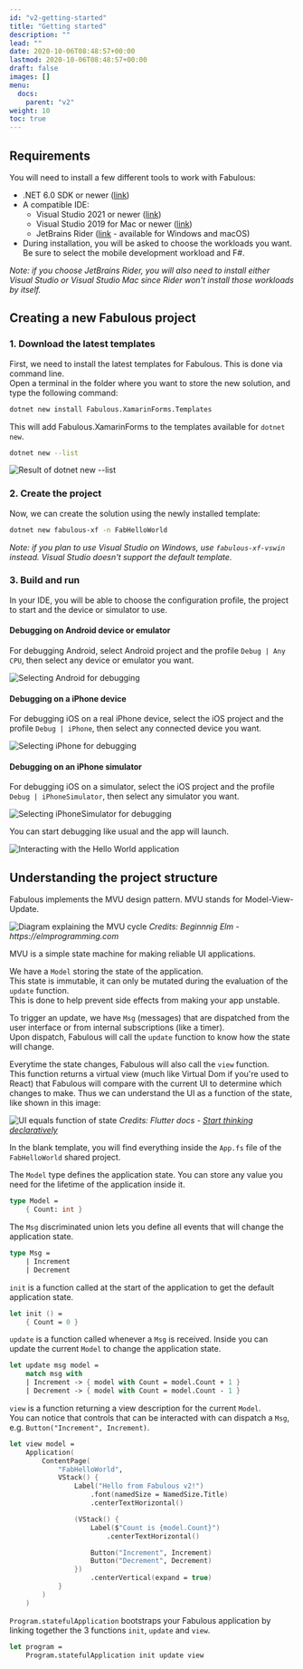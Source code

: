 ```yaml
---
id: "v2-getting-started"
title: "Getting started"
description: ""
lead: ""
date: 2020-10-06T08:48:57+00:00
lastmod: 2020-10-06T08:48:57+00:00
draft: false
images: []
menu:
  docs:
    parent: "v2"
weight: 10
toc: true
---
```


## Requirements

You will need to install a few different tools to work with Fabulous:

- .NET 6.0 SDK or newer ([link](https://dotnet.microsoft.com/))
- A compatible IDE:
  - Visual Studio 2021 or newer ([link](https://visualstudio.microsoft.com/vs/))
  - Visual Studio 2019 for Mac or newer ([link](https://visualstudio.microsoft.com/vs/mac/))
  - JetBrains Rider ([link](https://www.jetbrains.com/rider/) - available for Windows and macOS)  
- During installation, you will be asked to choose the workloads you want. Be sure to select the mobile development workload and F#.

_Note: if you choose JetBrains Rider, you will also need to install either Visual Studio or Visual Studio Mac since Rider won't install those workloads by itself._

## Creating a new Fabulous project

### 1. Download the latest templates

First, we need to install the latest templates for Fabulous. This is done via command line.  
Open a terminal in the folder where you want to store the new solution, and type the following command:

```sh
dotnet new install Fabulous.XamarinForms.Templates
```

This will add Fabulous.XamarinForms to the templates available for `dotnet new`.

```sh
dotnet new --list
```

![Result of dotnet new --list](dotnet-new-list.png)

### 2. Create the project

Now, we can create the solution using the newly installed template:

```sh
dotnet new fabulous-xf -n FabHelloWorld
```

_Note: if you plan to use Visual Studio on Windows, use `fabulous-xf-vswin` instead. Visual Studio doesn't support the default template._

### 3. Build and run

In your IDE, you will be able to choose the configuration profile, the project to start and the device or simulator to use.

#### Debugging on Android device or emulator

For debugging Android, select Android project and the profile `Debug | Any CPU`, then select any device or emulator you want.

![Selecting Android for debugging](android-debug.png)

#### Debugging on a iPhone device

For debugging iOS on a real iPhone device, select the iOS project and the profile `Debug | iPhone`, then select any connected device you want.

![Selecting iPhone for debugging](iphone-debug.png)

#### Debugging on an iPhone simulator

For debugging iOS on a simulator, select the iOS project and the profile `Debug | iPhoneSimulator`, then select any simulator you want.

![Selecting iPhoneSimulator for debugging](iphone-simulator-debug.png)

You can start debugging like usual and the app will launch.

![Interacting with the Hello World application](hello-world.gif)

## Understanding the project structure

Fabulous implements the MVU design pattern. MVU stands for Model-View-Update.

![Diagram explaining the MVU cycle](MVU.png)
_Credits: Beginnnig Elm - https://elmprogramming.com_

MVU is a simple state machine for making reliable UI applications.

We have a `Model` storing the state of the application.  
This state is immutable, it can only be mutated during the evaluation of the `update` function.  
This is done to help prevent side effects from making your app unstable.

To trigger an update, we have `Msg` (messages) that are dispatched from the user interface or from internal subscriptions (like a timer).  
Upon dispatch, Fabulous will call the `update` function to know how the state will change.

Everytime the state changes, Fabulous will also call the `view` function.  
This function returns a virtual view (much like Virtual Dom if you're used to React) that Fabulous will compare with the current UI to determine which changes to make. Thus we can understand the UI as a function of the state, like shown in this image:

![UI equals function of state](ui-equals-function-of-state.png)
_Credits: Flutter docs - [Start thinking declaratively](https://docs.flutter.dev/development/data-and-backend/state-mgmt/declarative)_

In the blank template, you will find everything inside the `App.fs` file of the `FabHelloWorld` shared project.

The `Model` type defines the application state. You can store any value you need for the lifetime of the application inside it.

```fs
type Model =
    { Count: int }
```

The `Msg` discriminated union lets you define all events that will change the application state.

```fs
type Msg =
    | Increment
    | Decrement
```

`init` is a function called at the start of the application to get the default application state.

```fs
let init () =
    { Count = 0 }
```

`update` is a function called whenever a `Msg` is received. Inside you can update the current `Model` to change the application state.

```fs
let update msg model =
    match msg with
    | Increment -> { model with Count = model.Count + 1 }
    | Decrement -> { model with Count = model.Count - 1 }
```

`view` is a function returning a view description for the current `Model`.  
You can notice that controls that can be interacted with can dispatch a `Msg`, e.g. `Button("Increment", Increment)`.

```fs
let view model =
    Application(
        ContentPage(
            "FabHelloWorld",
            VStack() {
                Label("Hello from Fabulous v2!")
                    .font(namedSize = NamedSize.Title)
                    .centerTextHorizontal()

                (VStack() {
                    Label($"Count is {model.Count}")
                        .centerTextHorizontal()

                    Button("Increment", Increment)
                    Button("Decrement", Decrement)
                })
                    .centerVertical(expand = true)
            }
        )
    )
```

`Program.statefulApplication` bootstraps your Fabulous application by linking together the 3 functions `init`, `update` and `view`.

```fs
let program =
    Program.statefulApplication init update view
```

